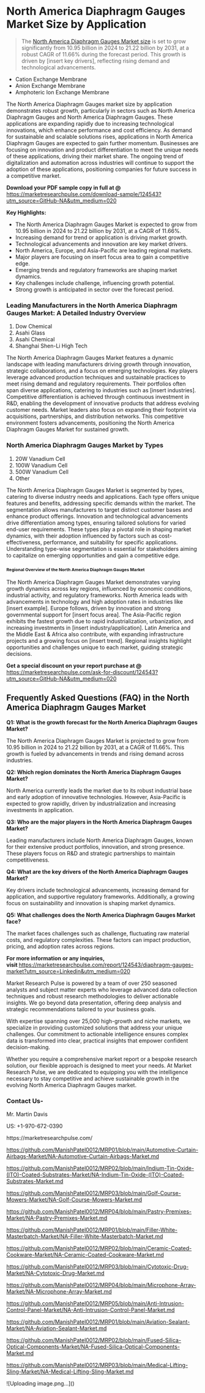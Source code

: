<h1>North America Diaphragm Gauges Market&nbsp;Size by Application</h1><blockquote><p>The <a href="https://marketresearchpulse.com/download-sample/124543?utm_source=GitHub-NA&amp;utm_medium=020">North America Diaphragm Gauges Market size</a> is set to grow significantly from 10.95 billion in 2024 to 21.22 billion by 2031, at a robust CAGR of 11.66% during the forecast period. This growth is driven by [insert key drivers], reflecting rising demand and technological advancements.</p></blockquote><ul><li>Cation Exchange Membrane<li> Anion Exchange Membrane<li> Amphoteric Ion Exchange Membrane</li></ul><p>The North America Diaphragm Gauges market size by application demonstrates robust growth, particularly in sectors such as North America Diaphragm Gauges and North America Diaphragm Gauges. These applications are expanding rapidly due to increasing technological innovations, which enhance performance and cost efficiency. As demand for sustainable and scalable solutions rises, applications in North America Diaphragm Gauges are expected to gain further momentum. Businesses are focusing on innovation and product differentiation to meet the unique needs of these applications, driving their market share. The ongoing trend of digitalization and automation across industries will continue to support the adoption of these applications, positioning companies for future success in a competitive market.</p><p><strong>Download your PDF sample copy in full at @ </strong><a href="https://marketresearchpulse.com/download-sample/124543?utm_source=GitHub-NA&amp;utm_medium=020">https://marketresearchpulse.com/download-sample/124543?utm_source=GitHub-NA&amp;utm_medium=020</a></p><p><strong>Key Highlights: </strong></p><ul><li>The North America Diaphragm Gauges Market is expected to grow from 10.95 billion in 2024 to 21.22 billion by 2031, at a CAGR of 11.66%.</li><li>Increasing demand for trend or application is driving market growth.</li><li>Technological advancements and innovation are key market drivers.</li><li>North America, Europe, and Asia-Pacific are leading regional markets.</li><li>Major players are focusing on insert focus area to gain a competitive edge.</li><li>Emerging trends and regulatory frameworks are shaping market dynamics.</li><li>Key challenges include challenge, influencing growth potential.</li><li>Strong growth is anticipated in sector over the forecast period.</li></ul><h3>Leading Manufacturers in the North America Diaphragm Gauges Market: A Detailed Industry Overview</h3><ol><li>Dow Chemical</li><li>Asahi Glass</li><li>Asahi Chemical</li><li>Shanghai Shen-Li High Tech</li></ol><div class="flex max-w-full flex-col flex-grow"><div class="min-h-8 text-message flex w-full flex-col items-end gap-2 whitespace-normal break-words [.text-message+&amp;]:mt-5" dir="auto" data-message-author-role="assistant" data-message-id="fd8432e4-4910-450d-b182-61b7bfb0a01f" data-message-model-slug="gpt-4o"><div class="flex w-full flex-col gap-1 empty:hidden first:pt-[3px]"><div class="markdown prose w-full break-words dark:prose-invert light"><p>The North America Diaphragm Gauges Market features a dynamic landscape with leading manufacturers driving growth through innovation, strategic collaborations, and a focus on emerging technologies. Key players leverage advanced production techniques and sustainable practices to meet rising demand and regulatory requirements. Their portfolios often span diverse applications, catering to industries such as [insert industries]. Competitive differentiation is achieved through continuous investment in R&amp;D, enabling the development of innovative products that address evolving customer needs. Market leaders also focus on expanding their footprint via acquisitions, partnerships, and distribution networks. This competitive environment fosters advancements, positioning the North America Diaphragm Gauges Market for sustained growth.</p></div></div></div></div><h3>North America Diaphragm Gauges Market by Types</h3><ol><li>20W Vanadium Cell<li> 100W Vanadium Cell<li> 500W Vanadium Cell<li> Other</li></ol><div class="flex max-w-full flex-col flex-grow"><div class="min-h-8 text-message flex w-full flex-col items-end gap-2 whitespace-normal break-words [.text-message+&amp;]:mt-5" dir="auto" data-message-author-role="assistant" data-message-id="084470be-0bb7-4664-bddf-5156b4f41249" data-message-model-slug="gpt-4o-mini"><div class="flex w-full flex-col gap-1 empty:hidden first:pt-[3px]"><div class="markdown prose w-full break-words dark:prose-invert light"><p>The North America Diaphragm Gauges Market is segmented by types, catering to diverse industry needs and applications. Each type offers unique features and benefits, addressing specific demands within the market. The segmentation allows manufacturers to target distinct customer bases and enhance product offerings. Innovation and technological advancements drive differentiation among types, ensuring tailored solutions for varied end-user requirements. These types play a pivotal role in shaping market dynamics, with their adoption influenced by factors such as cost-effectiveness, performance, and suitability for specific applications. Understanding type-wise segmentation is essential for stakeholders aiming to capitalize on emerging opportunities and gain a competitive edge.</p></div></div></div></div><h3><span style="font-size: 11px;">Regional Overview of the North America Diaphragm Gauges Market</span></h3><div class="flex max-w-full flex-col flex-grow"><div class="min-h-8 text-message flex w-full flex-col items-end gap-2 whitespace-normal break-words [.text-message+&amp;]:mt-5" dir="auto" data-message-author-role="assistant" data-message-id="e9038762-ce64-4e30-91c9-9bd413514231" data-message-model-slug="gpt-4o-mini"><div class="flex w-full flex-col gap-1 empty:hidden first:pt-[3px]"><div class="markdown prose w-full break-words dark:prose-invert light"><p>The North America Diaphragm Gauges Market demonstrates varying growth dynamics across key regions, influenced by economic conditions, industrial activity, and regulatory frameworks. North America leads with advancements in technology and high adoption rates in industries like [insert example]. Europe follows, driven by innovation and strong governmental support for [insert focus area]. The Asia-Pacific region exhibits the fastest growth due to rapid industrialization, urbanization, and increasing investments in [insert industry/application]. Latin America and the Middle East &amp; Africa also contribute, with expanding infrastructure projects and a growing focus on [insert trend]. Regional insights highlight opportunities and challenges unique to each market, guiding strategic decisions.</p></div></div></div></div><p><strong>Get a special discount on your report purchase at @ </strong><a href="https://marketresearchpulse.com/ask-for-discount/124543?utm_source=GitHub-NA&amp;utm_medium=020">https://marketresearchpulse.com/ask-for-discount/124543?utm_source=GitHub-NA&amp;utm_medium=020</a></p><h2>Frequently Asked Questions (FAQ) in the North America Diaphragm Gauges Market</h2><p><strong>Q1: What is the growth forecast for the North America Diaphragm Gauges Market?</strong></p><p>The North America Diaphragm Gauges Market is projected to grow from 10.95 billion in 2024 to 21.22 billion by 2031, at a CAGR of 11.66%. This growth is fueled by advancements in trends and rising demand across industries.</p><p><strong>Q2: Which region dominates the North America Diaphragm Gauges Market?</strong></p><p>North America currently leads the market due to its robust industrial base and early adoption of innovative technologies. However, Asia-Pacific is expected to grow rapidly, driven by industrialization and increasing investments in application.</p><p><strong>Q3: Who are the major players in the North America Diaphragm Gauges Market?</strong></p><p>Leading manufacturers include North America Diaphragm Gauges, known for their extensive product portfolios, innovation, and strong presence. These players focus on R&amp;D and strategic partnerships to maintain competitiveness.</p><p><strong>Q4: What are the key drivers of the North America Diaphragm Gauges Market?</strong></p><p>Key drivers include technological advancements, increasing demand for application, and supportive regulatory frameworks. Additionally, a growing focus on sustainability and innovation is shaping market dynamics.</p><p><strong>Q5: What challenges does the North America Diaphragm Gauges Market face?</strong></p><p>The market faces challenges such as challenge, fluctuating raw material costs, and regulatory complexities. These factors can impact production, pricing, and adoption rates across regions.</p><p><strong>For more information or any inquiries, visit&nbsp;</strong><a href="https://marketresearchpulse.com/report/124543/diaphragm-gauges-market?utm_source=Linkedin&utm_medium=020">https://marketresearchpulse.com/report/124543/diaphragm-gauges-market?utm_source=Linkedin&utm_medium=020</a></p><p>Market Research Pulse is powered by a team of over 250 seasoned analysts and subject matter experts who leverage advanced data collection techniques and robust research methodologies to deliver actionable insights. We go beyond data presentation, offering deep analysis and strategic recommendations tailored to your business goals.</p><p>With expertise spanning over 25,000 high-growth and niche markets, we specialize in providing customized solutions that address your unique challenges. Our commitment to actionable intelligence ensures complex data is transformed into clear, practical insights that empower confident decision-making.</p><p>Whether you require a comprehensive market report or a bespoke research solution, our flexible approach is designed to meet your needs. At Market Research Pulse, we are dedicated to equipping you with the intelligence necessary to stay competitive and achieve sustainable growth in the evolving North America Diaphragm Gauges market.</p><h3><strong>Contact Us-</strong></h3><p>Mr. Martin Davis</p><p>US: +1-970-672-0390</p><p>https://marketresearchpulse.com/</p><p><a href="https://github.com/ManishPatel0012/MRP01/blob/main/Automotive-Curtain-Airbags-Market/NA-Automotive-Curtain-Airbags-Market.md">https://github.com/ManishPatel0012/MRP01/blob/main/Automotive-Curtain-Airbags-Market/NA-Automotive-Curtain-Airbags-Market.md</a></p><p><a href="https://github.com/ManishPatel0012/MRP02/blob/main/Indium-Tin-Oxide-(ITO)-Coated-Substrates-Market/NA-Indium-Tin-Oxide-(ITO)-Coated-Substrates-Market.md">https://github.com/ManishPatel0012/MRP02/blob/main/Indium-Tin-Oxide-(ITO)-Coated-Substrates-Market/NA-Indium-Tin-Oxide-(ITO)-Coated-Substrates-Market.md</a></p><p><a href="https://github.com/ManishPatel0012/MRP03/blob/main/Golf-Course-Mowers-Market/NA-Golf-Course-Mowers-Market.md">https://github.com/ManishPatel0012/MRP03/blob/main/Golf-Course-Mowers-Market/NA-Golf-Course-Mowers-Market.md</a></p><p><a href="https://github.com/ManishPatel0012/MRP04/blob/main/Pastry-Premixes-Market/NA-Pastry-Premixes-Market.md">https://github.com/ManishPatel0012/MRP04/blob/main/Pastry-Premixes-Market/NA-Pastry-Premixes-Market.md</a></p><p><a href="https://github.com/ManishPatel0012/MRP01/blob/main/Filler-White-Masterbatch-Market/NA-Filler-White-Masterbatch-Market.md">https://github.com/ManishPatel0012/MRP01/blob/main/Filler-White-Masterbatch-Market/NA-Filler-White-Masterbatch-Market.md</a></p><p><a href="https://github.com/ManishPatel0012/MRP02/blob/main/Ceramic-Coated-Cookware-Market/NA-Ceramic-Coated-Cookware-Market.md">https://github.com/ManishPatel0012/MRP02/blob/main/Ceramic-Coated-Cookware-Market/NA-Ceramic-Coated-Cookware-Market.md</a></p><p><a href="https://github.com/ManishPatel0012/MRP03/blob/main/Cytotoxic-Drug-Market/NA-Cytotoxic-Drug-Market.md">https://github.com/ManishPatel0012/MRP03/blob/main/Cytotoxic-Drug-Market/NA-Cytotoxic-Drug-Market.md</a></p><p><a href="https://github.com/ManishPatel0012/MRP04/blob/main/Microphone-Array-Market/NA-Microphone-Array-Market.md">https://github.com/ManishPatel0012/MRP04/blob/main/Microphone-Array-Market/NA-Microphone-Array-Market.md</a></p><p><a href="https://github.com/ManishPatel0012/MRP05/blob/main/Anti-Intrusion-Control-Panel-Market/NA-Anti-Intrusion-Control-Panel-Market.md">https://github.com/ManishPatel0012/MRP05/blob/main/Anti-Intrusion-Control-Panel-Market/NA-Anti-Intrusion-Control-Panel-Market.md</a></p><p><a href="https://github.com/ManishPatel0012/MRP01/blob/main/Aviation-Sealant-Market/NA-Aviation-Sealant-Market.md">https://github.com/ManishPatel0012/MRP01/blob/main/Aviation-Sealant-Market/NA-Aviation-Sealant-Market.md</a></p><p><a href="https://github.com/ManishPatel0012/MRP02/blob/main/Fused-Silica-Optical-Components-Market/NA-Fused-Silica-Optical-Components-Market.md">https://github.com/ManishPatel0012/MRP02/blob/main/Fused-Silica-Optical-Components-Market/NA-Fused-Silica-Optical-Components-Market.md</a></p><p><a href="https://github.com/ManishPatel0012/MRP03/blob/main/Medical-Lifting-Sling-Market/NA-Medical-Lifting-Sling-Market.md">https://github.com/ManishPatel0012/MRP03/blob/main/Medical-Lifting-Sling-Market/NA-Medical-Lifting-Sling-Market.md</a></p>
![Uploading image.png…]()
